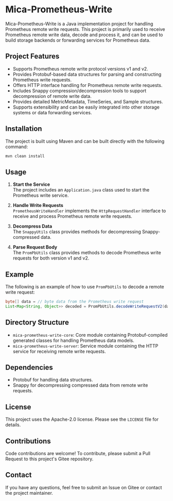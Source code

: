

# Mica-Prometheus-Write

Mica-Prometheus-Write is a Java implementation project for handling Prometheus remote write requests. This project is primarily used to receive Prometheus remote write data, decode and process it, and can be used to build storage backends or forwarding services for Prometheus data.

## Project Features

- Supports Prometheus remote write protocol versions v1 and v2.
- Provides Protobuf-based data structures for parsing and constructing Prometheus write requests.
- Offers HTTP interface handling for Prometheus remote write requests.
- Includes Snappy compression/decompression tools to support decompression of remote write data.
- Provides detailed MetricMetadata, TimeSeries, and Sample structures.
- Supports extensibility and can be easily integrated into other storage systems or data forwarding services.

## Installation

The project is built using Maven and can be built directly with the following command:

```bash
mvn clean install
```

## Usage

1. **Start the Service**  
   The project includes an `Application.java` class used to start the Prometheus write service.

2. **Handle Write Requests**  
   `PrometheusWriteHandler` implements the `HttpRequestHandler` interface to receive and process Prometheus remote write requests.

3. **Decompress Data**  
   The `SnappyUtils` class provides methods for decompressing Snappy-compressed data.

4. **Parse Request Body**  
   The `PromPbUtils` class provides methods to decode Prometheus write requests for both version v1 and v2.

## Example

The following is an example of how to use `PromPbUtils` to decode a remote write request:

```java
byte[] data = // byte data from the Prometheus write request
List<Map<String, Object>> decoded = PromPbUtils.decodeWriteRequestV2(data);
```

## Directory Structure

- `mica-prometheus-write-core`: Core module containing Protobuf-compiled generated classes for handling Prometheus data models.
- `mica-prometheus-write-server`: Service module containing the HTTP service for receiving remote write requests.

## Dependencies

- Protobuf for handling data structures.
- Snappy for decompressing compressed data from remote write requests.

## License

This project uses the Apache-2.0 license. Please see the `LICENSE` file for details.

## Contributions

Code contributions are welcome! To contribute, please submit a Pull Request to this project's Gitee repository.

## Contact

If you have any questions, feel free to submit an Issue on Gitee or contact the project maintainer.